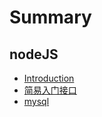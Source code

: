 # Summary

## nodeJS

* [Introduction](README.md)
* [简易入门接口](jian-yi-ru-men-jie-kou.md)
* [mysql](mysql.md)

